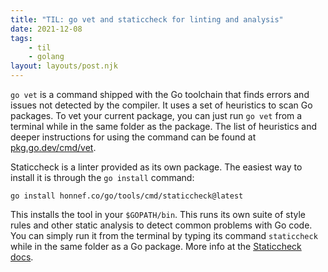 ```yaml
---
title: "TIL: go vet and staticcheck for linting and analysis"
date: 2021-12-08
tags:
    - til
    - golang
layout: layouts/post.njk
---
```

`go vet` is a command shipped with the Go toolchain that finds errors and issues not detected by the compiler. It uses a set of heuristics to scan Go packages. To vet your current package, you can just run `go vet` from a terminal while in the same folder as the package. The list of heuristics and deeper instructions for using the command can be found at [pkg.go.dev/cmd/vet](https://pkg.go.dev/cmd/vet).

Staticcheck is a linter provided as its own package. The easiest way to install it is through the `go install` command:

```shell
go install honnef.co/go/tools/cmd/staticcheck@latest
```

This installs the tool in your `$GOPATH/bin`. This runs its own suite of style rules and other static analysis to detect common problems with Go code. You can simply run it from the terminal by typing its command `staticcheck` while in the same folder as a Go package. More info at the [Staticcheck docs](https://staticcheck.io/docs/).
